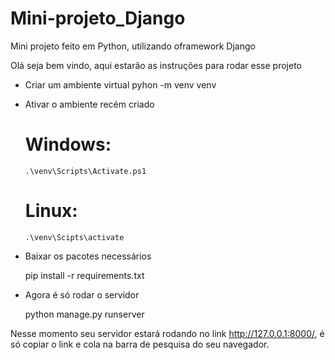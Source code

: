 # Mini-projeto_Django
Mini projeto feito em Python, utilizando oframework Django

Olá seja bem vindo, aqui estarão as instruções para rodar esse projeto

* Criar um ambiente virtual 
    pyhon -m venv venv
  
* Ativar o ambiente recém criado
   # Windows:
   
      .\venv\Scripts\Activate.ps1
      
   # Linux:
   
      .\venv\Scipts\activate
      
* Baixar os pacotes necessários
    
    pip install -r requirements.txt
    

* Agora é só rodar o servidor

    python manage.py runserver
    
Nesse momento seu servidor estará rodando no link http://127.0.0.1:8000/, 
é só copiar o link e cola na barra de pesquisa do seu navegador.
